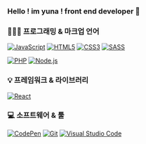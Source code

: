 ### Hello ! im yuna ! front end developer 🥰
 
### 👩🏻‍💻 프로그래밍 & 마크업 언어
<div>
  <a href="#"><img alt="JavaScript" src="https://img.shields.io/badge/JavaScript-F7DF1E?style=flat&logo=JavaScript&logoColor=white"></a>
  <a href="#"><img alt="HTML5" src="https://img.shields.io/badge/HTML5-E34F26?logo=HTML5&logoColor=white"></a>
  <a href="#"><img alt="CSS3" src="https://img.shields.io/badge/CSS3-1572B6?logo=CSS3&logoColor=white"></a>
  <a href="#"><img alt="SASS" src="https://img.shields.io/badge/SASS-1572B6?logo=SASS&logoColor=white"></a>
  
  <a href="#"><img alt="PHP" src="https://img.shields.io/badge/PHP-777BB4?logo=PHP&logoColor=white"></a>
  <a href="#"><img alt="Node.js" src="https://img.shields.io/badge/Node.js-339933?logo=Node.js&logoColor=white"></a>
</div>

 ### 💡 프레임워크 & 라이브러리
<div>
  <a href="#"><img alt="React" src="https://img.shields.io/badge/React-61DAFB?logo=React&logoColor=white"></a>
</div>

 ### 💻 소프트웨어 & 툴
<div>
  <a href="#"><img alt="CodePen" src="https://img.shields.io/badge/CodePen-000?logo=CodePen&logoColor=white"></a>
  <a href="#"><img alt="Git" src="https://img.shields.io/badge/Git-F05032?logo=Git&logoColor=white"></a>
  <a href="#"><img alt="Visual Studio Code" src="https://img.shields.io/badge/Visual Studio Code-007ACC?logo=Visual Studio Code&logoColor=white"></a>
</div>
